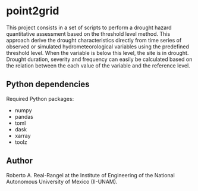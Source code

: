 # point2grid
This project consists in a set of scripts to perform a drought hazard quantitative assessment based on the threshold level method. This approach derive the drought characteristics directly from time series of observed or simulated hydrometeorological variables using the predefined threshold level.  When the variable is below this level, the site is in drought. Drought duration, severity and frequency can easily be calculated based on the relation between the each value of the variable and the reference level.

## Python dependencies
Required Python packages:
* numpy
* pandas
* toml
* dask
* xarray
* toolz

## Author
Roberto A. Real-Rangel at the Institute of Engineering of the National Autonomous University of Mexico (II-UNAM).